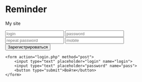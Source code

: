 # Reminder
My site
<!DOCTYPE html>
<html lang="en">
<head>
    <meta charset="UTF-8">
    <meta name="viewport" content="width=device-width, initial-scale=1.0">
    <title>Document</title>
</head>
<body>
    <form action="register.php" method="post">
        <input type="text" placeholder="login" name="login">
        <input type="text" placeholder="password" name="pass">
        <input type="text" placeholder="repeat password" name="repeatpass">
        <input type="text" placeholder="mobile" name="mobile">
        <button type="submit">Зарегистрироваться</button>
    </form>

    <form action="login.php" method="post">
        <input type="text" placeholder="login" name="login">
        <input type="text" placeholder="password" name="pass">
        <button type="submit">Войти</button>
    </form>

    
</body>
</html>
